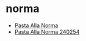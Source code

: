 # norma

 * [Pasta Alla Norma](../../index/p/pasta-alla-norma-240254.json)
 * [Pasta Alla Norma 240254](../../index/p/pasta-alla-norma-240254.json)
